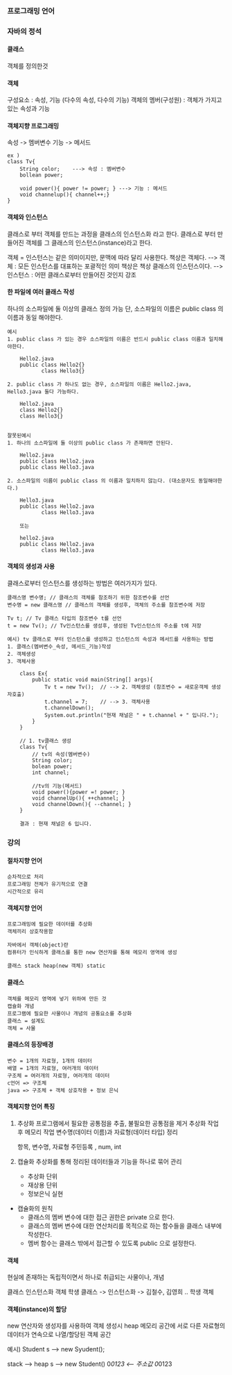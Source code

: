 ### 프로그래밍 언어

### 자바의 정석

#### 클래스

객체를 정의한것

#### 객체

구성요소 : 속성, 기능 (다수의 속성, 다수의 기능)
객체의 멤버(구성원) : 객체가 가지고 있는 속성과 기능

#### 객체지향 프로그래밍

속성 -> 멤버변수
기능 -> 메서드

    ex )
    class Tv{
        String color;    ---> 속성 : 멤버변수
        bollean power;

        void power(){ power != power; } ---> 기능 : 메서드
        void channelup(){ channel++;}
    }

#### 객체와 인스턴스

클래스로 부터 객체를 만드는 과정을 클래스의 인스턴스화 라고 한다.
클래스로 부터 만들어진 객체를 그 클래스의 인스턴스(instance)라고 한다.

객체 = 인스턴스는 같은 의미이지만, 문맥에 따라 달리 사용한다.
책상은 객체다. --> 객체 : 모든 인스턴스를 대표하는 포괄적인 의미
책상은 책상 클래스의 인스턴스이다. --> 인스턴스 : 어떤 클래스로부터 만들어진 것인지 강조

#### 한 파일에 여러 클래스 작성

하나의 소스파일에 둘 이상의 클래스 정의 가능
단, 소스파일의 이름은 public class 의 이름과 동일 해야한다.

    예시
    1. public class 가 있는 경우 소스파일의 이름은 반드시 public class 이름과 일치해야한다.

        Hello2.java
        public class Hello2{}
               class Hello3{}

    2. public class 가 하나도 없는 경우, 소스파일의 이름은 Hello2.java, Hello3.java 둘다 가능하다.

        Hello2.java
        class Hello2{}
        class Hello3{}


    잘못된예시
    1. 하나의 소스파일에 둘 이상의 public class 가 존재하면 안된다.

        Hello2.java
        public class Hello2.java
        public class Hello3.java

    2. 소스파일의 이름이 public class 의 이름과 일치하지 않는다. (대소문자도 동일해야한다.)

        Hello3.java
        public class Hello2.java
               class Hello3.java

        또는

        hello2.java
        public class Hello2.java
               class Hello3.java

#### 객체의 생성과 사용

클래스로부터 인스턴스를 생성하는 방법은 여러가지가 있다.

    클래스명 변수명; // 클래스의 객체를 참조하기 위한 참조변수를 선언
    변수명 = new 클래스명 // 클래스의 객체를 생성후, 객체의 주소를 참조변수에 저장

    Tv t; // Tv 클래스 타입의 참조변수 t를 선언
    t = new Tv(); // Tv인스턴스를 생성후, 생성된 Tv인스턴스의 주소를 t에 저장

    예시) tv 클래스로 부터 인스턴스를 생성하고 인스턴스의 속성과 메서드를 사용하는 방법
    1. 클래스(멤버변수_속성, 메서드_기능)작성
    2. 객체생성 
    3. 객체사용

        class Ex{
            public static void main(String[] args){
                Tv t = new Tv();  // --> 2. 객체생성 (참조변수 = 새로운객체 생성자호출)
                t.channel = 7;    // --> 3. 객체사용
                t.channelDown();
                System.out.println("현재 채널은 " + t.channel + " 입니다.");
            }
        }

        // 1. tv클래스 생성 
        class Tv{
            // tv의 속성(멤버변수)
            String color;
            bolean power;
            int channel;
    
            //tv의 기능(메서드)
            void power(){power =! power; }
            void channelUp(){ ++channel; }
            void channelDown(){ --channel; }
        }

        결과 : 현재 채널은 6 입니다.

### 강의

#### 절차지향 언어

    순차적으로 처리
    프로그래밍 전체가 유기적으로 연결
    시간적으로 유리

#### 객체지향 언어

    프로그래밍에 필요한 데이터를 추상화
    객체끼리 상호작용함

    자바에서 객체(object)란
    컴퓨터가 인식하게 클래스를 통한 new 연산자를 통해 메모리 영역에 생성

    클래스 stack heap(new 객체) static

#### 클래스

    객체를 메모리 영역에 넣기 위하여 만든 것
    캡슐화 개념
    프로그램에 필요한 사물이나 개념의 공통요소를 추상화
    클래스 = 설계도
    객체 = 사물

#### 클래스의 등장배경

    변수 = 1개의 자료형, 1개의 데이터
    배열 = 1개의 자료형, 여러개의 데이터
    구조체 = 여러개의 자료형, 여러개의 데이터
    c언어 => 구조체
    java => 구조체 + 객체 상호작용 + 정보 은닉

#### 객체지향 언어 특징

1. 추상화
   프로그램에서 필요한 공통점을 추출, 불필요한 공통점을 제거
   추상화 작업 후 메모리 작업
   변수명(데이터 이름)과 자료형(데이터 타입) 정리

   항목, 변수명, 자료형
   주민등록 , num, int

2. 캡슐화
   추상화를 통해 정리된 데이터들과 기능을 하나로 묶어 관리

   - 추상화 단위
   - 재상용 단위
   - 정보은닉 실현

- 캡슐화의 원칙
  - 클래스의 멤버 변수에 대한 접근 권한은 private 으로 한다.
  - 클래스의 멤버 변수에 대한 연산처리를 목적으로 하는 함수들을 클래스 내부에 작성한다.
  - 멤버 함수는 클래스 밖에서 접근할 수 있도록 public 으로 설정한다.

#### 객체

현실에 존재하는 독립적이면서 하나로 취급되는 사물이나, 개념

클래스 인스턴스화 객체
학생 클래스 -> 인스턴스화 -> 김철수, 김영희 .. 학생 객체

#### 객체(instance)의 할당

new 연산자와 생성자를 사용하여 객체 생성시 heap 메모리 공간에 서로 다른 자료형의 데이터가 연속으로 나열/할당된 객체 공간

예시)
Student s --> new Syudent();

stack --> heap
s --> new Student()
0*0123 <-- 주소값 0*0123

